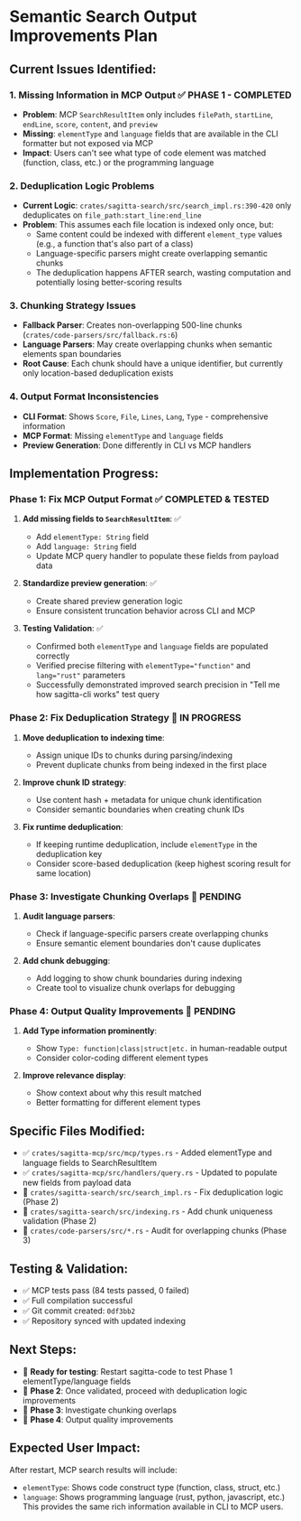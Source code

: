 # Semantic Search Output Improvements Plan

## **Current Issues Identified:**

### **1. Missing Information in MCP Output** ✅ **PHASE 1 - COMPLETED**
- **Problem**: MCP `SearchResultItem` only includes `filePath`, `startLine`, `endLine`, `score`, `content`, and `preview`
- **Missing**: `elementType` and `language` fields that are available in the CLI formatter but not exposed via MCP
- **Impact**: Users can't see what type of code element was matched (function, class, etc.) or the programming language

### **2. Deduplication Logic Problems** 
- **Current Logic**: `crates/sagitta-search/src/search_impl.rs:390-420` only deduplicates on `file_path:start_line:end_line`
- **Problem**: This assumes each file location is indexed only once, but:
  - Same content could be indexed with different `element_type` values (e.g., a function that's also part of a class)
  - Language-specific parsers might create overlapping semantic chunks
  - The deduplication happens AFTER search, wasting computation and potentially losing better-scoring results

### **3. Chunking Strategy Issues**
- **Fallback Parser**: Creates non-overlapping 500-line chunks (`crates/code-parsers/src/fallback.rs:6`)
- **Language Parsers**: May create overlapping chunks when semantic elements span boundaries
- **Root Cause**: Each chunk should have a unique identifier, but currently only location-based deduplication exists

### **4. Output Format Inconsistencies**
- **CLI Format**: Shows `Score`, `File`, `Lines`, `Lang`, `Type` - comprehensive information
- **MCP Format**: Missing `elementType` and `language` fields
- **Preview Generation**: Done differently in CLI vs MCP handlers

## **Implementation Progress:**

### **Phase 1: Fix MCP Output Format** ✅ **COMPLETED & TESTED**
1. **Add missing fields to `SearchResultItem`**: ✅
   - Add `elementType: String` field  
   - Add `language: String` field
   - Update MCP query handler to populate these fields from payload data

2. **Standardize preview generation**: ✅
   - Create shared preview generation logic
   - Ensure consistent truncation behavior across CLI and MCP

3. **Testing Validation**: ✅
   - Confirmed both `elementType` and `language` fields are populated correctly
   - Verified precise filtering with `elementType="function"` and `lang="rust"` parameters
   - Successfully demonstrated improved search precision in "Tell me how sagitta-cli works" test query

### **Phase 2: Fix Deduplication Strategy** 🔄 **IN PROGRESS**
1. **Move deduplication to indexing time**:
   - Assign unique IDs to chunks during parsing/indexing
   - Prevent duplicate chunks from being indexed in the first place
   
2. **Improve chunk ID strategy**:
   - Use content hash + metadata for unique chunk identification
   - Consider semantic boundaries when creating chunk IDs

3. **Fix runtime deduplication**:
   - If keeping runtime deduplication, include `elementType` in the deduplication key
   - Consider score-based deduplication (keep highest scoring result for same location)

### **Phase 3: Investigate Chunking Overlaps** 🔄 **PENDING**
1. **Audit language parsers**:
   - Check if language-specific parsers create overlapping chunks
   - Ensure semantic element boundaries don't cause duplicates

2. **Add chunk debugging**:
   - Add logging to show chunk boundaries during indexing
   - Create tool to visualize chunk overlaps for debugging

### **Phase 4: Output Quality Improvements** 🔄 **PENDING**
1. **Add Type information prominently**:
   - Show `Type: function|class|struct|etc.` in human-readable output
   - Consider color-coding different element types

2. **Improve relevance display**:
   - Show context about why this result matched
   - Better formatting for different element types

## **Specific Files Modified:**
- ✅ `crates/sagitta-mcp/src/mcp/types.rs` - Added elementType and language fields to SearchResultItem
- ✅ `crates/sagitta-mcp/src/handlers/query.rs` - Updated to populate new fields from payload data
- 🔄 `crates/sagitta-search/src/search_impl.rs` - Fix deduplication logic (Phase 2)
- 🔄 `crates/sagitta-search/src/indexing.rs` - Add chunk uniqueness validation (Phase 2)
- 🔄 `crates/code-parsers/src/*.rs` - Audit for overlapping chunks (Phase 3)

## **Testing & Validation:**
- ✅ MCP tests pass (84 tests passed, 0 failed)
- ✅ Full compilation successful
- ✅ Git commit created: `0df3bb2` 
- ✅ Repository synced with updated indexing

## **Next Steps:**
- 🎯 **Ready for testing**: Restart sagitta-code to test Phase 1 elementType/language fields
- 🎯 **Phase 2**: Once validated, proceed with deduplication logic improvements
- 🎯 **Phase 3**: Investigate chunking overlaps
- 🎯 **Phase 4**: Output quality improvements

## **Expected User Impact:**
After restart, MCP search results will include:
- `elementType`: Shows code construct type (function, class, struct, etc.)
- `language`: Shows programming language (rust, python, javascript, etc.)
This provides the same rich information available in CLI to MCP users.